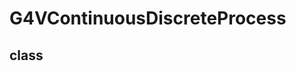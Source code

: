 <!-- G4VContinuousDiscreteProcess.md --- 
;; 
;; Description: 
;; Author: Hongyi Wu(吴鸿毅)
;; Email: wuhongyi@qq.com 
;; Created: 五 7月 13 04:37:17 2018 (+0800)
;; Last-Updated: 五 7月 13 04:37:30 2018 (+0800)
;;           By: Hongyi Wu(吴鸿毅)
;;     Update #: 1
;; URL: http://wuhongyi.cn -->

# G4VContinuousDiscreteProcess


## class



<!-- G4VContinuousDiscreteProcess.md ends here -->
